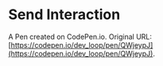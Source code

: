 # Send Interaction

A Pen created on CodePen.io. Original URL: [https://codepen.io/dev_loop/pen/QWjeypJ](https://codepen.io/dev_loop/pen/QWjeypJ).

